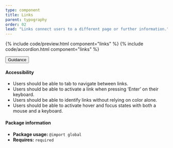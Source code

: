 ```yaml
---
type: component
title: Links
parent: typography
order: 02
lead: "Links connect users to a different page or further information."
---
```


<!-- Links section begin -->

{% include code/preview.html component="links" %}
{% include code/accordion.html component="links" %}
<div class="usa-accordion usa-accordion--bordered site-accordion-docs">
  <button class="usa-button-unstyled usa-accordion__button"
      aria-expanded="true" aria-controls="link-docs">
    Guidance
  </button>
  <div id="link-docs" class="usa-accordion__content site-component-usage">
    <h4>Accessibility</h4>
    <ul class="usa-content-list">
      <li>Users should be able to tab to navigate between links.</li>
      <li>Users should be able to activate a link when pressing ‘Enter’ on their keyboard.</li>
      <li>Users should be able to identify links without relying on color alone.</li>
      <li>Users should be able to activate hover and focus states with both a mouse and a keyboard.</li>
    </ul>
    <h4 class="usa-heading">Package information</h4>
    <ul class="usa-content-list">
      <li>
        <strong>Package usage:</strong> <code>@import global</code>
      </li>
      <li>
        <strong>Requires:</strong> <code>required</code>
      </li>
    </ul>
  </div>
</div>
